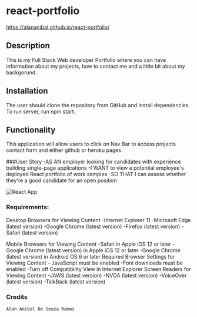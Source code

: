 # react-portfolio

https://alananibal.github.io/react-portfolio/

## Description

This is my Full Stack Web developer Portfolio where you can have information about my projects, how to contact me and a little bit about my backgorund.

## Installation
The user should clone the repository from GitHub and install dependencies. To run server, run npm start.

## Functionality
This application will allow users to click on Nav Bar to access projects contact form and either github or heroku pages. 

###User Story
-AS AN employer looking for candidates with experience building single-page applications
-I WANT to view a potential employee's deployed React portfolio of work samples
-SO THAT I can assess whether they're a good candidate for an open position

![React App](https://user-images.githubusercontent.com/97938732/177065177-615ee151-5de0-43dc-8996-53b3b220620a.gif)

### Requirements:

Desktop Browsers for Viewing Content 
-Internet Explorer 11 -Microsoft Edge (latest version) 
-Google Chrome (latest version) 
-Firefox (latest version) 
-Safari (latest version)

Mobile Browsers for Viewing Content 
-Safari in Apple iOS 12 or later 
-Google Chrome (latest version) in Apple iOS 12 or later 
-Google Chrome (latest version) in Android OS 6 or later
Required Browser Settings for Viewing Content -
JavaScript must be enabled -Font downloads must be enabled 
-Turn off Compatibility View in Internet Explorer
Screen Readers for Viewing Content 
-JAWS (latest version) -NVDA (latest version) 
-VoiceOver (latest version) 
-TalkBack (latest version)

### Credits
    Alan Anibal De Souza Ramos
